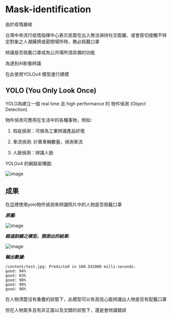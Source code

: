 # Mask-identification
由於疫情嚴峻

台灣中央流行疫情指揮中心表示民眾在出入無法保持社交距離、或會密切接觸不特定對象之人潮擁擠或密閉場所時，務必佩戴口罩  

辨識是否佩戴口罩成為公共場所須具備的功能

為達到AI影像辨識

在此使用YOLOv4 模型進行建模

## YOLO (You Only Look Once) 
YOLO為建立一個 real time 且 high performance 的 物件偵測 (Object Detection) 

物件偵測可應用在生活中的各種事物，例如:
1. 瑕疵偵測：可做為工業辨識產品好壞  

2. 車流偵測: 計算車輛數量，偵測車流  

3. 人臉偵測：辨識人臉  


YOLOv4 的網路架構圖:

![image](https://user-images.githubusercontent.com/64676970/151686241-63ed0e91-d595-488b-8086-4a8e5c6b4ec1.png)


## 成果

在這裡使用yolo物件偵測來辨識照片中的人物是否佩戴口罩

***原圖:***

![image](https://user-images.githubusercontent.com/64676970/151685759-0c9ef34a-67b7-4051-8ff2-0f5891b13fab.png)

***經過訓練之模型，預測出的結果:***

![image](https://user-images.githubusercontent.com/64676970/151685770-30430d88-9cca-4aaa-a677-1b6874cb4953.png)

***輸出數據:***

```
/content/test.jpg: Predicted in 100.542000 milli-seconds.
good: 94%
good: 83%
good: 98%
good: 98%
good: 98%

```
在人物清楚沒有重疊的狀態下，此模型可以有高信心能辨識出人物是否有配戴口罩

但在人物眾多且有非正面以及交錯的狀態下，還是會辨識錯誤
